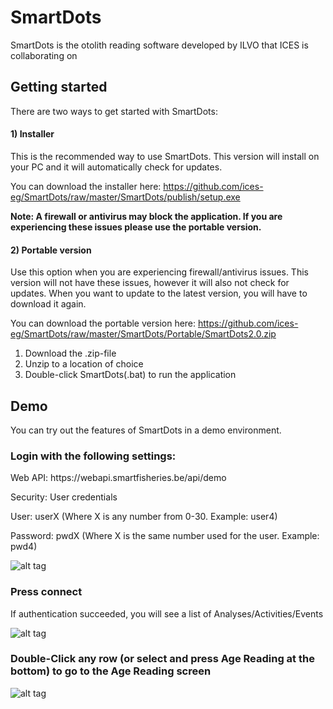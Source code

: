 # SmartDots
SmartDots is the otolith reading software developed by ILVO that ICES is collaborating on

## Getting started
There are two ways to get started with SmartDots:

#### 1) Installer
This is the recommended way to use SmartDots.
This version will install on your PC and it will automatically check for updates.

You can download the installer here:
https://github.com/ices-eg/SmartDots/raw/master/SmartDots/publish/setup.exe

**Note: A firewall or antivirus may block the application. If you are experiencing these issues please use the portable version.**

#### 2) Portable version
Use this option when you are experiencing firewall/antivirus issues. This version will not have these issues, however it will also not check for updates. When you want to update to the latest version, you will have to download it again.

You can download the portable version here:
https://github.com/ices-eg/SmartDots/raw/master/SmartDots/Portable/SmartDots2.0.zip

1) Download the .zip-file
2) Unzip to a location of choice
3) Double-click SmartDots(.bat) to run the application

## Demo
You can try out the features of SmartDots in a demo environment.

### Login with the following settings:

Web API: https://<span></span>webapi.smartfisheries.be/api/demo

Security: User credentials

User: userX   (Where X is any number from 0-30. Example: user4)

Password: pwdX (Where X is the same number used for the user. Example: pwd4)

![alt tag](http://193.190.112.136/smartdots/smartdots-auth-demo.PNG "SmartDots login")

### Press connect
If authentication succeeded, you will see a list of Analyses/Activities/Events

![alt tag](http://193.190.112.136/smartdots/smartdots-activities-demo.PNG "SmartDots login")

### Double-Click any row (or select and press Age Reading at the bottom) to go to the Age Reading screen

![alt tag](http://193.190.112.136/smartdots/smartdots-agereading-demo.PNG "SmartDots login")
